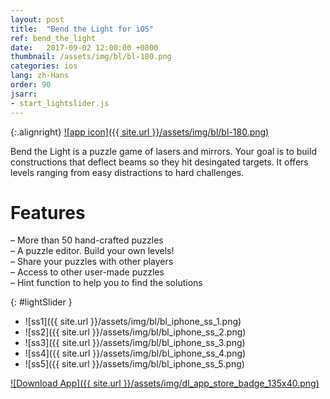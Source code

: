 ```yaml
---
layout: post
title:  "Bend the Light for iOS"
ref: bend_the_light
date:   2017-09-02 12:00:00 +0800
thumbnail: /assets/img/bl/bl-180.png
categories: ios
lang: zh-Hans
order: 90
jsarr:
- start_lightslider.js
---
```


{:.alignright}
[![app icon]({{ site.url }}/assets/img/bl/bl-180.png)][app-link-1]

Bend the Light is a puzzle game of lasers and mirrors. Your goal is to build constructions that deflect beams so they hit desingated targets. It offers levels ranging from easy distractions to hard challenges.

# Features
– More than 50 hand-crafted puzzles  
– A puzzle editor. Build your own levels!  
– Share your puzzles with other players  
– Access to other user-made puzzles  
– Hint function to help you to find the solutions  

{: #lightSlider }
*   ![ss1]({{ site.url }}/assets/img/bl/bl_iphone_ss_1.png)
*   ![ss2]({{ site.url }}/assets/img/bl/bl_iphone_ss_2.png)
*   ![ss3]({{ site.url }}/assets/img/bl/bl_iphone_ss_3.png)
*   ![ss4]({{ site.url }}/assets/img/bl/bl_iphone_ss_4.png)
*   ![ss5]({{ site.url }}/assets/img/bl/bl_iphone_ss_5.png)

[![Download App]({{ site.url }}/assets/img/dl_app_store_badge_135x40.png)][app-link-1]

[app-link-1]: https://itunes.apple.com/us/app/bend-the-light/id1260256282?ls=1&mt=8
